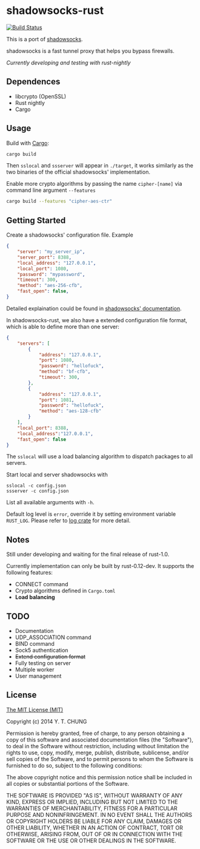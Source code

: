 # shadowsocks-rust

[![Build Status](https://travis-ci.org/zonyitoo/shadowsocks-rust.svg)](https://travis-ci.org/zonyitoo/shadowsocks-rust)

This is a port of [shadowsocks](https://github.com/clowwindy/shadowsocks).

shadowsocks is a fast tunnel proxy that helps you bypass firewalls.

*Currently developing and testing with rust-nightly*

## Dependences

* libcrypto (OpenSSL)
* Rust nightly
* Cargo

## Usage

Build with [Cargo](http://doc.crates.io):

```bash
cargo build
```

Then `sslocal` and `ssserver` will appear in `./target`, it works similarly as the two binaries of
the official shadowsocks' implementation.

Enable more crypto algorithms by passing the name `cipher-[name]` via command line argument `--features`

```bash
cargo build --features "cipher-aes-ctr"
```

## Getting Started

Create a shadowsocks' configuration file. Example

```json
{
    "server": "my_server_ip",
    "server_port": 8388,
    "local_address": "127.0.0.1",
    "local_port": 1080,
    "password": "mypassword",
    "timeout": 300,
    "method": "aes-256-cfb",
    "fast_open": false,
}
```

Detailed explaination could be found in [shadowsocks' documentation](https://github.com/clowwindy/shadowsocks/wiki).

In shadowsocks-rust, we also have a extended configuration file format, which is able to define more than one server:

```json
{
    "servers": [
        {
            "address": "127.0.0.1",
            "port": 1080,
            "password": "hellofuck",
            "method": "bf-cfb",
            "timeout": 300,
        },
        {
            "address": "127.0.0.1",
            "port": 1081,
            "password": "hellofuck",
            "method": "aes-128-cfb"
        }
    ],
    "local_port": 8388,
    "local_address":"127.0.0.1",
    "fast_open": false
}
```

The `sslocal` will use a load balancing algorithm to dispatch packages to all servers.

Start local and server shadowsocks with

```
sslocal -c config.json
ssserver -c config.json
```

List all available arguments with `-h`.

Default log level is `error`, override it by setting environment variable `RUST_LOG`. Please refer
to [log crate](http://doc.rust-lang.org/log/index.html) for more detail.

## Notes

Still under developing and waiting for the final release of rust-1.0.

Currently implementation can only be built by rust-0.12-dev. It supports the following features:

* CONNECT command
* Crypto algorithms defined in `Cargo.toml`
* **Load balancing**

## TODO

* Documentation
* UDP_ASSOCIATION command
* BIND command
* Sock5 authentication
* <del>Extend configuration format</del>
* Fully testing on server
* Multiple worker
* User management

## License

[The MIT License (MIT)](http://opensource.org/licenses/MIT)

Copyright (c) 2014 Y. T. CHUNG

Permission is hereby granted, free of charge, to any person obtaining a copy
of this software and associated documentation files (the "Software"), to deal
in the Software without restriction, including without limitation the rights
to use, copy, modify, merge, publish, distribute, sublicense, and/or sell
copies of the Software, and to permit persons to whom the Software is
furnished to do so, subject to the following conditions:

The above copyright notice and this permission notice shall be included in
all copies or substantial portions of the Software.

THE SOFTWARE IS PROVIDED "AS IS", WITHOUT WARRANTY OF ANY KIND, EXPRESS OR
IMPLIED, INCLUDING BUT NOT LIMITED TO THE WARRANTIES OF MERCHANTABILITY,
FITNESS FOR A PARTICULAR PURPOSE AND NONINFRINGEMENT. IN NO EVENT SHALL THE
AUTHORS OR COPYRIGHT HOLDERS BE LIABLE FOR ANY CLAIM, DAMAGES OR OTHER
LIABILITY, WHETHER IN AN ACTION OF CONTRACT, TORT OR OTHERWISE, ARISING FROM,
OUT OF OR IN CONNECTION WITH THE SOFTWARE OR THE USE OR OTHER DEALINGS IN
THE SOFTWARE.
